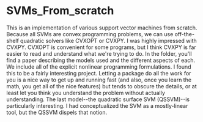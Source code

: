 # SVMs_From_scratch
This is an implementation of various support vector machines from scratch. Because all SVMs are convex programming problems, we can use off-the-shelf quadratic solvers like CVXOPT or CVXPY. I was highly impressed with CVXPY. CVXOPT is convenient for some programs, but I think CVXPY is far easier to read and understand what we're trying to do.  In the folder, you'll find a paper describing the models used and the different aspects of each. We include all of the explicit nonlinear programming formulations. 
I found this to be a fairly interesting project. Letting a package do all the work for you is a nice way to get up and running fast (and also, once you learn the math, you get all of the nice features) but tends to obscure the details, or at least let you think you understand the problem without actually understanding. The last model--the quadratic surface SVM (QSSVM)--is particularly interesting. I had conceptualized the SVM as a mostly-linear tool, but the QSSVM dispels that notion. 
